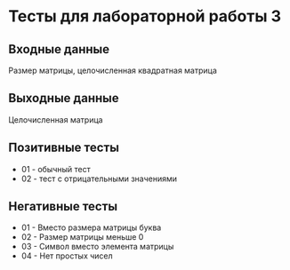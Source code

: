 # Тесты для лабораторной работы 3

## Входные данные
Размер матрицы, целочисленная квадратная матрица

## Выходные данные
Целочисленная матрица

## Позитивные тесты
- 01 - обычный тест
- 02 - тест с отрицательными значениями

## Негативные тесты
- 01 - Вместо размера матрицы буква
- 02 - Размер матрицы меньше 0
- 03 - Символ вместо элемента матрицы
- 04 - Нет простых чисел

